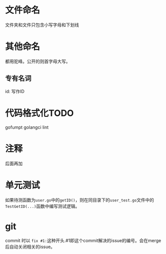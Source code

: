 # 文件命名
文件夹和文件只包含小写字母和下划线

# 其他命名
都用驼峰。公开的则首字母大写。


## 专有名词
id: 写作ID

# 代码格式化TODO
gofumpt
golangci lint

# 注释
后面再加

# 单元测试
如果待测函数为`user.go`中的`getID()`，则在同目录下的`user_test.go`文件中的`TestGetID(...)`函数中编写测试逻辑。


# git
commit 时以 `fix #1:`这种开头.#1即这个commit解决的issue的编号。会在merge后自动关闭相关的issue。